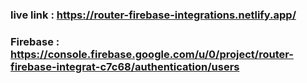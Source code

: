 ### live link : https://router-firebase-integrations.netlify.app/
### Firebase : https://console.firebase.google.com/u/0/project/router-firebase-integrat-c7c68/authentication/users
